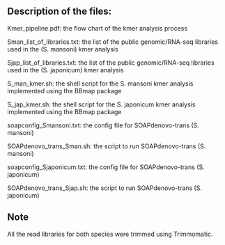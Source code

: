 ## Description of the files:
Kmer_pipeline.pdf: the flow chart of the kmer analysis process

Sman_list_of_libraries.txt: the list of the public genomic/RNA-seq libraries used in the (S. mansoni) kmer analysis

Sjap_list_of_libraries.txt: the list of the public genomic/RNA-seq libraries used in the (S. japonicum) kmer analysis

S_man_kmer.sh: the shell script for the S. mansoni kmer analysis implemented using the BBmap package

S_jap_kmer.sh: the shell script for the S. japonicum kmer analysis implemented using the BBmap package

soapconfig_Smansoni.txt: the config file for SOAPdenovo-trans (S. mansoni)

SOAPdenovo_trans_Sman.sh: the script to run SOAPdenovo-trans (S. mansoni)

soapconfig_Sjaponicum.txt: the config file for SOAPdenovo-trans (S. japonicum)

SOAPdenovo_trans_Sjap.sh: the script to run SOAPdenovo-trans (S. japonicum)

## Note 

All the read libraries for both species were trimmed using Trimmomatic.
